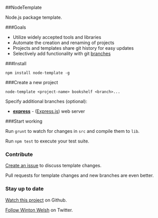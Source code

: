 ##NodeTemplate

Node.js package template.

###Goals

* Utilize widely accepted tools and libraries
* Automate the creation and renaming of projects
* Projects and templates share git history for easy updates
* Selectively add functionality with git [branches](https://github.com/winton/node-template/branches)

###Install

	npm install node-template -g

###Create a new project

	node-template <project-name> bookshelf <branch>...

Specify additional branches (optional):

* [**express**](https://github.com/winton/node-template/tree/express) - ([Express.js](http://expressjs.com)) web server

###Start working

Run `grunt` to watch for changes in `src` and compile them to `lib`.

Run `npm test` to execute your test suite.

### Contribute

[Create an issue](https://github.com/winton/node-template/issues/new) to discuss template changes.

Pull requests for template changes and new branches are even better.

### Stay up to date

[Watch this project](https://github.com/winton/node-template#) on Github.

[Follow Winton Welsh](http://twitter.com/intent/user?screen_name=wintonius) on Twitter.
